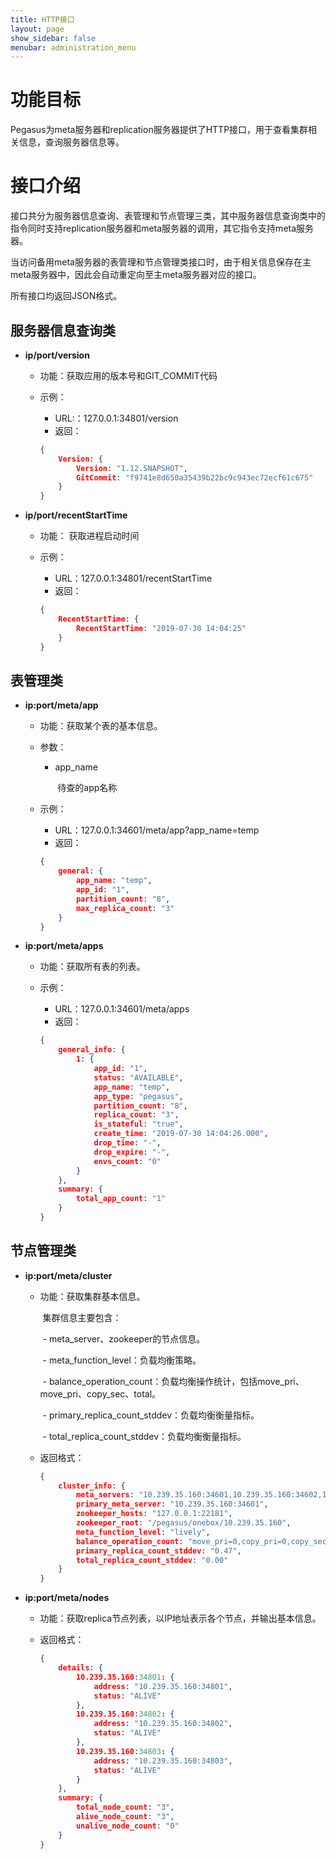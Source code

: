 ```yaml
---
title: HTTP接口
layout: page
show_sidebar: false
menubar: administration_menu
---
```


# 功能目标

Pegasus为meta服务器和replication服务器提供了HTTP接口，用于查看集群相关信息，查询服务器信息等。

# 接口介绍

接口共分为服务器信息查询、表管理和节点管理三类，其中服务器信息查询类中的指令同时支持replication服务器和meta服务器的调用，其它指令支持meta服务器。

当访问备用meta服务器的表管理和节点管理类接口时，由于相关信息保存在主meta服务器中，因此会自动重定向至主meta服务器对应的接口。

所有接口均返回JSON格式。

## 服务器信息查询类

- **ip/port/version**

  - 功能：获取应用的版本号和GIT_COMMIT代码

  - 示例：

    - URL:：127.0.0.1:34801/version
    - 返回：

    ```json
    {
    	Version: {
    		Version: "1.12.SNAPSHOT",
    		GitCommit: "f9741e8d650a35439b22bc9c943ec72ecf61c675"
    	}
    }
    ```

    

- **ip/port/recentStartTime**

  - 功能：  获取进程启动时间

  - 示例：

    - URL：127.0.0.1:34801/recentStartTime
    - 返回：

    ```json
    {
    	RecentStartTime: {
    		RecentStartTime: "2019-07-30 14:04:25"
    	}
    }
    ```

    

## 表管理类

- **ip:port/meta/app**

  - 功能：获取某个表的基本信息。

  - 参数：

    - app_name

      ​	待查的app名称

  - 示例：

    - URL：127.0.0.1:34601/meta/app?app_name=temp
    - 返回：

    ```json
    {
    	general: {
    		app_name: "temp",
    		app_id: "1",
    		partition_count: "8",
    		max_replica_count: "3"
    	}
    }
    ```



- **ip:port/meta/apps**

  - 功能：获取所有表的列表。

  - 示例：

    - URL：127.0.0.1:34601/meta/apps
    - 返回：

    ```json
    {
    	general_info: {
    		1: {
    			app_id: "1",
    			status: "AVAILABLE",
    			app_name: "temp",
    			app_type: "pegasus",
    			partition_count: "8",
    			replica_count: "3",
    			is_stateful: "true",
    			create_time: "2019-07-30 14:04:26.000",
    			drop_time: "-",
    			drop_expire: "-",
    			envs_count: "0"
    		}
    	},
    	summary: {
    		total_app_count: "1"
    	}
    }
    ```

    

## 节点管理类

- **ip:port/meta/cluster**

  - 功能：获取集群基本信息。

    ​			集群信息主要包含：

    ​				- meta_server、zookeeper的节点信息。

    ​				- meta_function_level：负载均衡策略。

    ​				- balance_operation_count：负载均衡操作统计，包括move_pri、move_pri、copy_sec、total。

    ​				- primary_replica_count_stddev：负载均衡衡量指标。

    ​				- total_replica_count_stddev：负载均衡衡量指标。

  - 返回格式：

    ```json
    {
    	cluster_info: {
    		meta_servers: "10.239.35.160:34601,10.239.35.160:34602,10.239.35.160:34603",
    		primary_meta_server: "10.239.35.160:34601",
    		zookeeper_hosts: "127.0.0.1:22181",
    		zookeeper_root: "/pegasus/onebox/10.239.35.160",
    		meta_function_level: "lively",
    		balance_operation_count: "move_pri=0,copy_pri=0,copy_sec=0,total=0",
    		primary_replica_count_stddev: "0.47",
    		total_replica_count_stddev: "0.00"
    	}
    }
    ```

    

- **ip:port/meta/nodes**

  - 功能：获取replica节点列表，以IP地址表示各个节点，并输出基本信息。

  - 返回格式：

    ```json
    {
    	details: {
    		10.239.35.160:34801: {
    			address: "10.239.35.160:34801",
    			status: "ALIVE"
    		},
    		10.239.35.160:34802: {
    			address: "10.239.35.160:34802",
    			status: "ALIVE"
    		},
    		10.239.35.160:34803: {
    			address: "10.239.35.160:34803",
    			status: "ALIVE"
    		}
    	},
    	summary: {
    		total_node_count: "3",
    		alive_node_count: "3",
    		unalive_node_count: "0"
    	}
    }
    ```

    

